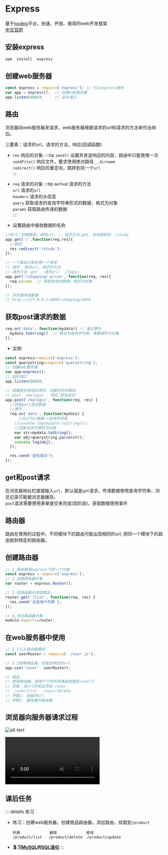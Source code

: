 # Express

基于[nodejs](/frontend/NodeJS/)平台，快速、开放、极简的web开发框架      
[中文官网](www.expressjs.com.cn)

## 安装express

```sh
npm  install  express
```

## 创建web服务器

```js
const express = require('express'); // 引入express模块
var app = express();  // 创建web服务器
app.listen(8080);     // 监听端口
```

## 路由

浏览器向web服务器发请求，web服务器根据请求的url和请求的方法来作出响应。

三要素：请求的url，请求的方法，响应(回调函数)

- `res` 响应的对象: 
:::tip
`send()`  设置并发送响应的内容，路由中只能使用一次    
`sendFile()`  响应文件，要求使用绝对路径  `__dirname`   
`redirect()`  响应的重定向，跳转到另一个`url`   
:::

- `req`  请求的对象
:::tip
`method`  请求的方法    
`url`   请求的`url  `   
`headers`   请求的头信息    
`query`   获取请求的查询字符串形式的数据，格式为对象    
`params`  获取路由传递的数据    
:::   

- 设置路由中接收数据的名称
```js
//练习：创建路由，请求url: /，请求方法:get，自动跳转到  /study
app.get('/',function(req,res){
  //跳转
  res.redirect('/study');
});

// 一个路由只能处理一个请求
// 请求: 请求url，请求的方法
// 请求方法：get   请求url:  /login
app.get('/shopping/:price', function(req, res){
  req.params  // 获取传递的数据，格式为对象
});

// 浏览器传递数据
// http://127.0.0.1:8080/shopping/4999
```

## 获取post请求的数据

```js
req.on('data', function(mydata){ // 通过事件
  mydata.toString()  // 格式为查询字符串，需要解析为对象
});
```

- 实例

```js
const express=require('express');
const querystring=require('querystring');
// 创建web服务器
var app=express();
// 监听端口
app.listen(8080);

// 根据提交按钮的请求，创建对应的路由
// post  /mylogin   响应'登陆成功'
app.post('/mylogin', function(req, res) {
  //获取post请求数据
  //事件：
  req.on('data', function(mydata) {
	  //buffer数据->查询字符串
    //console.log(mydata.toString());
    //把查询字符串转为对象
    var str=mydata.toString();
    var obj=querystring.parse(str);
    console.log(obj);
  });

  res.send('登陆成功');
});
```

##  get和post请求

在浏览器地址栏直接输入`url`，默认就是`get`请求，传递数据使用查询字符串，浏览记录可能被浏览器缓存。    
`post`请求需要使用表单提交来完成(现阶段)，获取数据使用事件


## 路由器

路由在使用的过程中，不同模块下的路由可能出现相同的url; 把同一个模块下的路由放到特定的路由器。

## 创建路由器

```js
// 1.路由器是express下的一个功能
const express = require('express');
// 2.创建路由器对象
var router = express.Router();

// 3.往路由器中添加路由
router.get('/list', function(req, res) {
  res.send('这是用户列表');
});

// 4.导出路由器对象
module.exports=router;
```

## 在web服务器中使用

```js
// 2.1引入路由器模块
const userRouter = require('./user.js');

// 2.2使用路由器，挂载到特定的url
app.use('/user', userRouter);

// 路由
// 使用路由器，把用户下的所有路由挂载到/user下
// 挂载：在url的前边添加 /user
//  /user/list   /user/delete
// 参数1: 挂载的url
// 参数2: 要挂载的路由器
```

## 浏览器向服务器请求过程

![alt text](https://images.chibamai.xyz/wiki/image/NodeJS/Browser-request.png)

<div class="video">
  <video src="https://images.chibamai.xyz/wiki/video/NodeJS/post.mp4" controls preload></video>
</div>

## 课后任务

::: details 练习
- 练习：创建web服务器，创建商品路由器，添加路由，挂载到`/product`
  ```
  列表             删除             修改
  /product/list   /product/delete  /product/update
  ```
- **复习[MySQL](/rearend/MySQL/)的[SQL语句](/rearend/MySQL/data-storage.html#常用的sql命令)**
:::
